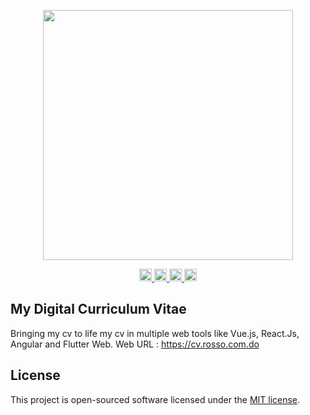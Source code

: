 <p align="center">
  <a href="https://cv.rosso.com.do" target="_blank">
    <img src="https://cv.rosso.com.do/img/cover.png" width="400">
  </a>
</p>
<p align="center">
  <a href="https://cv.rosso.com.do/vue#/">
    <img src="https://cv.rosso.com.do/img/vue.png" alt="Vue CV" width="20">
  </a>
  <a href="https://cv.rosso.com.do/react#/">
    <img src="https://cv.rosso.com.do/img/react-icon.png" alt="Vue CV" width="20">
  </a>
  <a href="https://cv.rosso.com.do/vue#/">
    <img src="https://cv.rosso.com.do/img/shield-large.svg" alt="Vue CV" width="20">
  </a>
  <a href="https://cv.rosso.com.do/vue#/">
    <img src="https://cv.rosso.com.do/img/flutter.svg" alt="Vue CV" width="20">
  </a>
</p>

## My Digital Curriculum Vitae

Bringing my cv to life my cv in multiple web tools like Vue.js, React.Js, Angular and Flutter Web.
Web URL : https://cv.rosso.com.do

## License

This project is open-sourced software licensed under the [MIT license](https://opensource.org/licenses/MIT).
